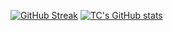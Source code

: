 [![GitHub Streak](https://streak-stats.demolab.com/?user=auntieyafen)](https://git.io/streak-stats)
[![TC's GitHub stats](https://github-readme-stats.vercel.app/api?username=auntieyafen)](https://github.com/auntieyafen/github-readme-stats)
